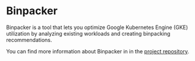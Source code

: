 # Binpacker

Binpacker is a tool that lets you optimize Google Kubernetes Engine (GKE)
utilization by analyzing existing workloads and creating binpacking
recommendations.

You can find more information about Binpacker in in the
[project repository](https://github.com/GoogleCloudPlatform/cloud-solutions/tree/main/projects/gke-optimization/binpacker).
